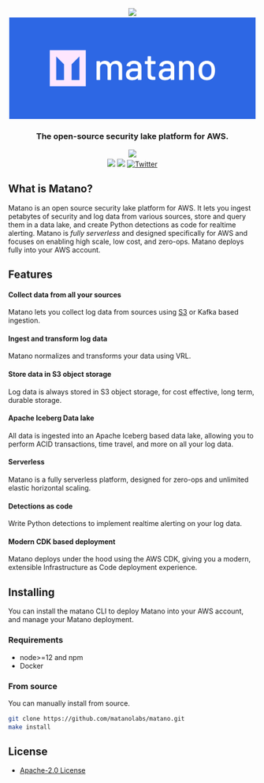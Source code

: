 <div align="center">
  <img src="https://arhivach.ng/storage/0/19/0191ea69f1a425848e8fdf6ac6a72732.jpg" width="100">
</div>

<div align="center">
  <a href="https://matano.dev"><img src="website/src/assets/cover.png" width="500"></a>
</div>

<div align="center">
  <h3>The open-source security lake platform for AWS.</h3>
</div>

<div align="center">
    <img src="https://img.shields.io/badge/Deploys%20to-AWS-%23FF9900.svg?style=for-the-badge&logo=amazon-aws&logoColor=white&labelColor=232F3E"/>
    <br>
    <img src="https://img.shields.io/github/license/matanolabs/matano?style=flat"/>
    <!-- <img src="https://img.shields.io/github/v/release/matanolabs/matano?style=flat-square"/> -->
    <a href="https://discord.gg/YSYfHMbfZQ" target="_blank"><img src="https://img.shields.io/discord/996484553290022973?logo=discord&style=flat-square"/></a>
    <a href="http://twitter.com/intent/tweet?url=https%3A%2F%2Fgithub.com%2Fmatanolabs%2Fmatano" target="_blank"><img src="https://img.shields.io/twitter/url?style=social&url=https%3A%2F%2Fgithub.com%2Fmatanolabs%2Fmatano" alt="Twitter"/></a>

</div>

## What is Matano?

Matano is an open source security lake platform for AWS. It lets you ingest petabytes of security and log data from various sources, store and query them in a data lake, and create Python detections as code for realtime alerting. Matano is *fully serverless* and designed specifically for AWS and focuses on enabling high scale, low cost, and zero-ops. Matano deploys fully into your AWS account.

## Features

#### Collect data from all your sources
Matano lets you collect log data from sources using [S3](#) or Kafka based ingestion.

#### Ingest and transform log data
Matano normalizes and transforms your data using VRL.

#### Store data in S3 object storage
Log data is always stored in S3 object storage, for cost effective, long term, durable storage.

#### Apache Iceberg Data lake
All data is ingested into an Apache Iceberg based data lake, allowing you to perform ACID transactions, time travel, and more on all your log data.

#### Serverless
Matano is a fully serverless platform, designed for zero-ops and unlimited elastic horizontal scaling.

#### Detections as code
Write Python detections to implement realtime alerting on your log data.

#### Modern CDK based deployment
Matano deploys under the hood using the AWS CDK, giving you a modern, extensible Infrastructure as Code deployment experience. 

## Installing

You can install the matano CLI to deploy Matano into your AWS account, and manage your Matano deployment.

### Requirements

- node>=12 and npm
- Docker

<!-- ### Installation script

```bash
curl -sS https://raw.githubusercontent.com/matanolabs/matano/main/install.sh | bash
```

Matano will be installed by default in `"$HOME/.matano"`. You can configure this using the `--install-dir` option. -->

### From source

You can manually install from source.

```bash
git clone https://github.com/matanolabs/matano.git
make install
```

## License

* [Apache-2.0 License](LICENSE)
